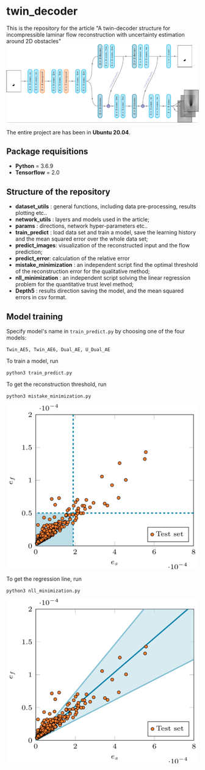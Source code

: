 # twin_decoder
This is the repository for the article "A twin-decoder structure for incompressible laminar flow reconstruction with uncertainty estimation around 2D obstacles"
![architecture](./images/architecture.png)

The entire project are has been in **Ubuntu 20.04**.
## Package requisitions
- **Python** = 3.6.9
- **Tensorflow** = 2.0

## Structure of the repository
- **dataset_utils** : general functions, including data pre-processing, results plotting etc..
- **network_utils** : layers and models used in the article;
- **params** : directions, network hyper-parameters etc..
- **train_predict** : load data set and train a model, save the learning history and the mean squared error over the whole data set;
- **predict_images**: visualization of the reconstructed input and the flow prediction;
- **predict_error**: calculation of the relative error
- **mistake_minimization** : an independent script find the optimal threshold of the reconstruction error for the qualitative method;
- **nll_minimization** : an independent script solving the linear regression problem for the quantitative trust level method;
- **Depth5** : results direction saving the model, and the mean squared errors in csv format.

## Model training
Specify model's name in ```train_predict.py``` by choosing one of the four models:
```
Twin_AE5, Twin_AE6, Dual_AE, U_Dual_AE
```
To train a model, run
```
python3 train_predict.py
```
To get the reconstruction threshold, run
```
python3 mistake_minimization.py
```
![qualitative](./images/qualitative.png)


To get the regression line, run
```
python3 nll_minimization.py
```
![quantitative](./images/quantitative.png)
